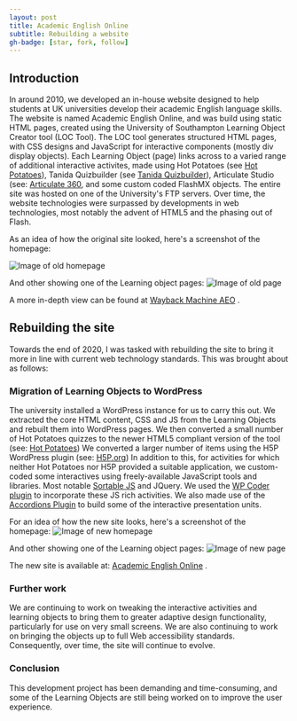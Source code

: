 ```yaml
---
layout: post
title: Academic English Online
subtitle: Rebuilding a website
gh-badge: [star, fork, follow]
---
```


## Introduction
In around 2010, we developed an in-house website designed to help students at UK universities develop their academic English language skills. 
The website is named Academic English Online, and was build using static HTML pages, created using the University of Southampton Learning Object Creator tool (LOC Tool).
The LOC tool generates structured HTML pages, with CSS designs and JavaScript for interactive components (mostly div display objects). 
Each Learning Object (page) links across to a varied range of additional interactive activites, made using Hot Potatoes (see <a href="https://hotpot.uvic.ca/">Hot Potatoes</a>), Tanida Quizbuilder (see <a href="https://www.quiz-builder.com/download.html">Tanida Quizbuilder</a>), Articulate Studio (see: <a href="https://articulate.com/360/studio">Articulate 360</a>, and some custom coded FlashMX objects. 
The entire site was hosted on one of the University's FTP servers.
Over time, the website technologies were surpassed by developments in web technologies, most notably the advent of HTML5 and the phasing out of Flash. 

As an idea of how the original site looked, here's a screenshot of the homepage:

![Image of old homepage](https://martinbarge.github.io/img/AEO-July-2020-homepage.png)

And other showing one of the Learning object pages:
![Image of old page](https://martinbarge.github.io/img/AEO-July-2020-pron.png)

A more in-depth view can be found at [Wayback Machine AEO](https://web.archive.org/web/20200721184211/http://aeo.sllf.qmul.ac.uk/) .

## Rebuilding the site
Towards the end of 2020, I was tasked with rebuilding the site to bring it more in line with current web technology standards. This was brought about as follows:

### Migration of Learning Objects to WordPress
The university installed a WordPress instance for us to carry this out.
We extracted the core HTML content, CSS and JS from the Learning Objects and rebuilt them into WordPress pages.
We then converted a small number of Hot Potatoes quizzes to the newer HTML5 compliant version of the tool (see: <a href="https://hotpot.uvic.ca/">Hot Potatoes</a>)
We converted a larger number of items using the H5P WordPress plugin (see: <a href="https://h5p.org/">H5P.org</a>)
In addition to this, for activities for which neither Hot Potatoes nor H5P provided a suitable application, we custom-coded some interactives using freely-available JavaScript tools and libraries. Most notable [Sortable JS](https://github.com/SortableJS/Sortable) and JQuery. We used the [WP Coder plugin](https://wordpress.org/plugins/wp-coder/) to incorporate these JS rich activities. 
We also made use of the [Accordions Plugin](https://pickplugins.com/item/accordions-html-css3-responsive-accordion-grid-for-wordpress) to build some of the interactive presentation units.

For an idea of how the new site looks, here's a screenshot of the homepage:
![Image of new homepage](https://martinbarge.github.io/img/AEO-August-2021-home.png)

And other showing one of the Learning object pages:
![Image of new page](https://martinbarge.github.io/img/AEO-August-2021-pron.png)

The new site is available at: [Academic English Online](https://aeo.sllf.qmul.ac.uk/) .

### Further work
We are continuing to work on tweaking the interactive activities and learning objects to bring them to greater adaptive design functionality, particularly for use on very small screens.
We are also continuing to work on bringing the objects up to full Web accessibility standards. 
Consequently, over time, the site will continue to evolve.

### Conclusion
This development project has been demanding and time-consuming, and some of the Learning Objects are still being worked on to improve the user experience.

